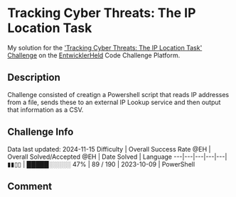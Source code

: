 # Tracking Cyber Threats: The IP Location Task

My solution for the ['Tracking Cyber Threats: The IP Location Task' Challenge](https://platform.entwicklerheld.de/challenge/tracking-cyber-threats-the-ip-location-task?technology=PowerShell) on the [EntwicklerHeld](https://platform.entwicklerheld.de/) Code Challenge Platform.

## Description
Challenge consisted of creatign a Powershell script that reads IP addresses from a file, sends these to an external IP Lookup service and then output that information as a CSV.

## Challenge Info
Data last updated: 2024-11-15
Difficulty | Overall Success Rate @EH | Overall Solved/Accepted @EH | Date Solved | Language
---|---|---|---|---|
▮▮▯▯ | █████░░░░░ 47% | 89 / 190 | 2023-10-09 | PowerShell

## Comment
